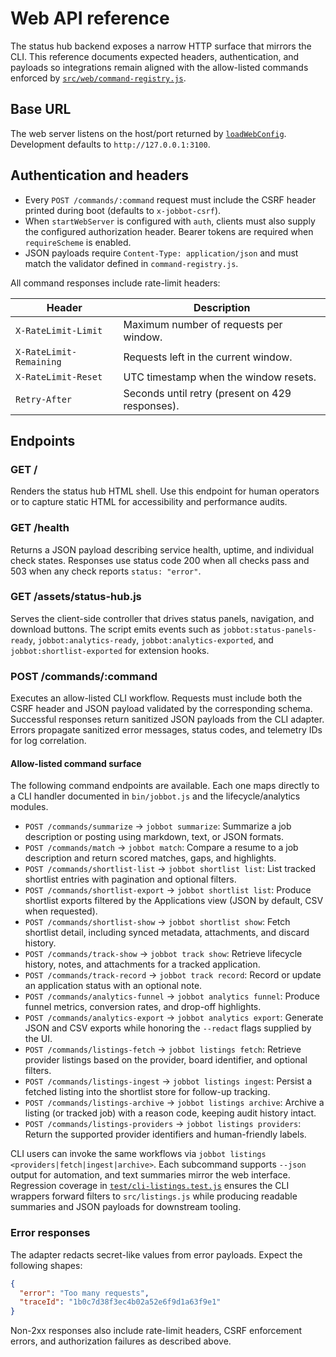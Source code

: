 # Web API reference

The status hub backend exposes a narrow HTTP surface that mirrors the CLI. This reference documents
expected headers, authentication, and payloads so integrations remain aligned with the allow-listed
commands enforced by [`src/web/command-registry.js`](../src/web/command-registry.js).

## Base URL

The web server listens on the host/port returned by
[`loadWebConfig`](../src/web/config.js). Development defaults to `http://127.0.0.1:3100`.

## Authentication and headers

- Every `POST /commands/:command` request must include the CSRF header printed during boot
  (defaults to `x-jobbot-csrf`).
- When `startWebServer` is configured with `auth`, clients must also supply the configured
  authorization header. Bearer tokens are required when `requireScheme` is enabled.
- JSON payloads require `Content-Type: application/json` and must match the validator defined in
  `command-registry.js`.

All command responses include rate-limit headers:

| Header | Description |
| ------ | ----------- |
| `X-RateLimit-Limit` | Maximum number of requests per window. |
| `X-RateLimit-Remaining` | Requests left in the current window. |
| `X-RateLimit-Reset` | UTC timestamp when the window resets. |
| `Retry-After` | Seconds until retry (present on 429 responses). |

## Endpoints

### GET /

Renders the status hub HTML shell. Use this endpoint for human operators or to capture static HTML
for accessibility and performance audits.

### GET /health

Returns a JSON payload describing service health, uptime, and individual check states. Responses use
status code 200 when all checks pass and 503 when any check reports `status: "error"`.

### GET /assets/status-hub.js

Serves the client-side controller that drives status panels, navigation, and download buttons. The
script emits events such as `jobbot:status-panels-ready`, `jobbot:analytics-ready`,
`jobbot:analytics-exported`, and `jobbot:shortlist-exported` for extension hooks.

### POST /commands/:command

Executes an allow-listed CLI workflow. Requests must include both the CSRF header and JSON payload
validated by the corresponding schema. Successful responses return sanitized JSON payloads from the
CLI adapter. Errors propagate sanitized error messages, status codes, and telemetry IDs for log
correlation.

#### Allow-listed command surface

The following command endpoints are available. Each one maps directly to a CLI handler documented in
`bin/jobbot.js` and the lifecycle/analytics modules.

- `POST /commands/summarize` → `jobbot summarize`: Summarize a job description or posting using
  markdown, text, or JSON formats.
- `POST /commands/match` → `jobbot match`: Compare a resume to a job description and return scored
  matches, gaps, and highlights.
- `POST /commands/shortlist-list` → `jobbot shortlist list`: List tracked shortlist entries with
  pagination and optional filters.
- `POST /commands/shortlist-export` → `jobbot shortlist list`: Produce shortlist exports filtered by
  the Applications view (JSON by default, CSV when requested).
- `POST /commands/shortlist-show` → `jobbot shortlist show`: Fetch shortlist detail, including synced
  metadata, attachments, and discard history.
- `POST /commands/track-show` → `jobbot track show`: Retrieve lifecycle history, notes, and
  attachments for a tracked application.
- `POST /commands/track-record` → `jobbot track record`: Record or update an application status with
  an optional note.
- `POST /commands/analytics-funnel` → `jobbot analytics funnel`: Produce funnel metrics, conversion
  rates, and drop-off highlights.
- `POST /commands/analytics-export` → `jobbot analytics export`: Generate JSON and CSV exports while
  honoring the `--redact` flags supplied by the UI.
- `POST /commands/listings-fetch` → `jobbot listings fetch`: Retrieve provider listings based on the
  provider, board identifier, and optional filters.
- `POST /commands/listings-ingest` → `jobbot listings ingest`: Persist a fetched listing into the
  shortlist store for follow-up tracking.
- `POST /commands/listings-archive` → `jobbot listings archive`: Archive a listing (or tracked job)
  with a reason code, keeping audit history intact.
- `POST /commands/listings-providers` → `jobbot listings providers`: Return the supported provider
  identifiers and human-friendly labels.

CLI users can invoke the same workflows via `jobbot listings <providers|fetch|ingest|archive>`.
Each subcommand supports `--json` output for automation, and text summaries mirror the web
interface. Regression coverage in [`test/cli-listings.test.js`](../test/cli-listings.test.js)
ensures the CLI wrappers forward filters to `src/listings.js` while producing readable summaries and
JSON payloads for downstream tooling.

### Error responses

The adapter redacts secret-like values from error payloads. Expect the following shapes:

```json
{
  "error": "Too many requests",
  "traceId": "1b0c7d38f3ec4b02a52e6f9d1a63f9e1"
}
```

Non-2xx responses also include rate-limit headers, CSRF enforcement errors, and authorization
failures as described above.
